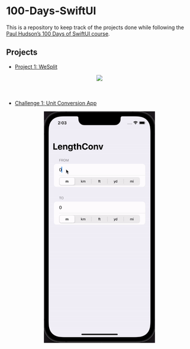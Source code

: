# 100-Days-SwiftUI

This is a repository to keep track of the projects done while following the [Paul Hudson’s 100 Days of SwiftUI course](https://www.hackingwithswift.com/100/swiftui).

## Projects

- [Project 1: WeSplit](WeSplit)

<div style="text-align: center;">
  <img src="./assets/weSplitDemo.gif" width="300px"/>
</div>

<br/>
<br/>


- [Challenge 1: Unit Conversion App](ChallengeDay19)

<div style="text-align: center;">
  <img src="./assets/lengthConvDemo.gif" width="300px"/>
</div>

<br/>
<br/>
